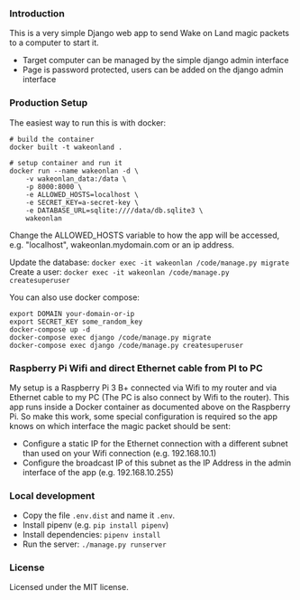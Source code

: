 ### Introduction
This is a very simple Django web app to send Wake on Land magic packets to a computer to start it.
* Target computer can be managed by the simple django admin interface
* Page is password protected, users can be added on the django admin interface

### Production Setup
The easiest way to run this is with docker:
```
# build the container
docker built -t wakeonland .

# setup container and run it
docker run --name wakeonlan -d \
    -v wakeonlan_data:/data \
    -p 8000:8000 \
    -e ALLOWED_HOSTS=localhost \
    -e SECRET_KEY=a-secret-key \
    -e DATABASE_URL=sqlite:////data/db.sqlite3 \
    wakeonlan
```
Change the ALLOWED_HOSTS variable to how the app will be accessed, e.g. "localhost", wakeonlan.mydomain.com or an ip address.

Update the database: `docker exec -it wakeonlan /code/manage.py migrate`
Create a user: `docker exec -it wakeonlan /code/manage.py createsuperuser`

You can also use docker compose:
```
export DOMAIN your-domain-or-ip
export SECRET_KEY some_random_key
docker-compose up -d
docker-compose exec django /code/manage.py migrate
docker-compose exec django /code/manage.py createsuperuser
```

### Raspberry Pi Wifi and direct Ethernet cable from PI to PC
My setup is a Raspberry Pi 3 B+ connected via Wifi to my router and via Ethernet cable to my PC
(The PC is also connect by Wifi to the router).
This app runs inside a Docker container as documented above on the Raspberry Pi.
So make this work, some special configuration is required so the app knows on which interface the magic
packet should be sent:

* Configure a static IP for the Ethernet connection with a different subnet than used on your Wifi connection (e.g. 192.168.10.1)
* Configure the broadcast IP of this subnet as the IP Address in the admin interface of the app (e.g. 192.168.10.255)

### Local development
* Copy the file `.env.dist` and name it `.env`.
* Install pipenv (e.g. `pip install pipenv`)
* Install dependencies: `pipenv install`
* Run the server: `./manage.py runserver`

### License
Licensed under the MIT license.
